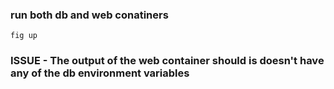 ### run both db and web conatiners
```
fig up
```

### ISSUE - The output of the web container should is doesn't have any of the db environment variables